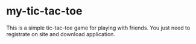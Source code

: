 my-tic-tac-toe
==============


This is a simple tic-tac-toe game for playing with friends.
You just need to registrate on site and download application.
